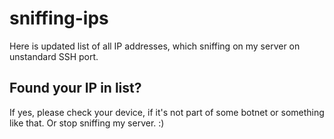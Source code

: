 # sniffing-ips
Here is updated list of all IP addresses, which sniffing on my server on unstandard SSH port.

## Found your IP in list?
If yes, please check your device, if it's not part of some botnet or something like that. Or stop sniffing my server. :)
